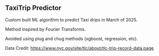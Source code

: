 ## TaxiTrip Predictor

Custom built ML algorithm to predict Taxi drips in March of 2025.

Method inspired by Fourier Transforms.

Avoided using plug and chug methods (xgboost, regression, etc).

Data Credit: https://www.nyc.gov/site/tlc/about/tlc-trip-record-data.page 
